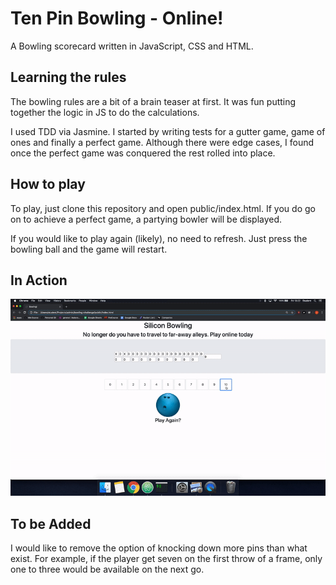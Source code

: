 # Ten Pin Bowling - Online!

A Bowling scorecard written in JavaScript, CSS and HTML.

## Learning the rules

The bowling rules are a bit of a brain teaser at first. It was fun putting together the logic in JS to do the calculations.

I used TDD via Jasmine. I started by writing tests for a gutter game, game of ones and finally a perfect game. Although there were edge cases, I found once the perfect game was conquered the rest rolled into place.

## How to play

To play, just clone this repository and open public/index.html. If you do go on to achieve a perfect game, a partying bowler will be displayed.

If you would like to play again (likely), no need to refresh. Just press the bowling ball and the game will restart.


## In Action

![alt test](/images/the-perfect-game.gif)

## To be Added

I would like to remove the option of knocking down more pins than what exist. For example, if the player get seven on the first throw of a frame, only one to three would be available on the next go. 
